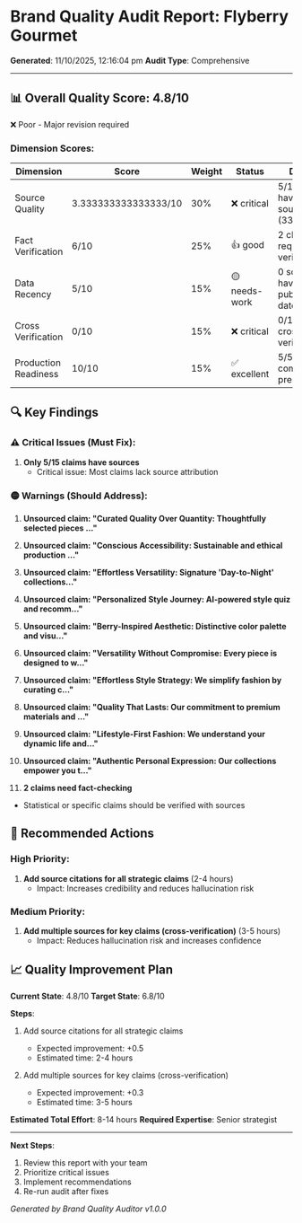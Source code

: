# Brand Quality Audit Report: Flyberry Gourmet

**Generated**: 11/10/2025, 12:16:04 pm
**Audit Type**: Comprehensive

---

## 📊 Overall Quality Score: 4.8/10

❌ Poor - Major revision required

### Dimension Scores:

| Dimension | Score | Weight | Status | Details |
|-----------|-------|--------|--------|----------|
| Source Quality | 3.333333333333333/10 | 30% | ❌ critical | 5/15 claims have sources (33%) |
| Fact Verification | 6/10 | 25% | 👍 good | 2 claims require verification |
| Data Recency | 5/10 | 15% | 🟡 needs-work | 0 sources have publication dates |
| Cross Verification | 0/10 | 15% | ❌ critical | 0/15 claims cross-verified |
| Production Readiness | 10/10 | 15% | ✅ excellent | 5/5 core components present |

## 🔍 Key Findings

### ⚠️ Critical Issues (Must Fix):

1. **Only 5/15 claims have sources**
   - Critical issue: Most claims lack source attribution

### 🟡 Warnings (Should Address):

1. **Unsourced claim: "Curated Quality Over Quantity: Thoughtfully selected pieces ..."**

2. **Unsourced claim: "Conscious Accessibility: Sustainable and ethical production ..."**

3. **Unsourced claim: "Effortless Versatility: Signature 'Day-to-Night' collections..."**

4. **Unsourced claim: "Personalized Style Journey: AI-powered style quiz and recomm..."**

5. **Unsourced claim: "Berry-Inspired Aesthetic: Distinctive color palette and visu..."**

6. **Unsourced claim: "Versatility Without Compromise: Every piece is designed to w..."**

7. **Unsourced claim: "Effortless Style Strategy: We simplify fashion by curating c..."**

8. **Unsourced claim: "Quality That Lasts: Our commitment to premium materials and ..."**

9. **Unsourced claim: "Lifestyle-First Fashion: We understand your dynamic life and..."**

10. **Unsourced claim: "Authentic Personal Expression: Our collections empower you t..."**

11. **2 claims need fact-checking**
   - Statistical or specific claims should be verified with sources

## 🚀 Recommended Actions

### High Priority:

1. **Add source citations for all strategic claims** (2-4 hours)
   - Impact: Increases credibility and reduces hallucination risk

### Medium Priority:

1. **Add multiple sources for key claims (cross-verification)** (3-5 hours)
   - Impact: Reduces hallucination risk and increases confidence

## 📈 Quality Improvement Plan

**Current State**: 4.8/10
**Target State**: 6.8/10

**Steps**:

1. Add source citations for all strategic claims
   - Expected improvement: +0.5
   - Estimated time: 2-4 hours

2. Add multiple sources for key claims (cross-verification)
   - Expected improvement: +0.3
   - Estimated time: 3-5 hours

**Estimated Total Effort**: 8-14 hours
**Required Expertise**: Senior strategist

---

**Next Steps**:
1. Review this report with your team
2. Prioritize critical issues
3. Implement recommendations
4. Re-run audit after fixes

*Generated by Brand Quality Auditor v1.0.0*
